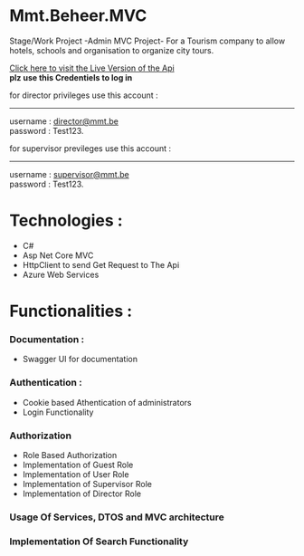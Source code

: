 # Mmt.Beheer.MVC
 Stage/Work Project -Admin MVC Project- For a Tourism company to allow hotels, schools and organisation to organize city tours.
  
<a href="https://mmt-beheer-mvc.azurewebsites.net/" target="_blank">Click here to visit the Live Version of the Api</a> 
</br><b>plz use this Credentiels to log in </b></br>

for director privileges use this account :<hr>
  username : director@mmt.be</br>
  password : Test123.</br>

for supervisor previleges use this account : <hr>
  username : supervisor@mmt.be</br>
  password : Test123.</br>
  
<h1>Technologies : </h1>
<ul>
  <li>C#</li>
  <li>Asp Net Core MVC</li>
  <li>HttpClient to send Get Request to The Api</li>
  <li>Azure Web Services</li>
</ul>

<h1>Functionalities : </h1>

<h3>Documentation : </h3>
<ul>
  <li>Swagger UI for documentation</li>
</ul>

<h3>Authentication : </h3>
    <ul>
      <li>Cookie based Athentication of administrators</li>
      <li>Login Functionality</li>
    </ul>
    
<h3>Authorization</h3>
  <ul>
    <li>Role Based Authorization</li>
    <li>Implementation of Guest Role</li>
    <li>Implementation of User Role</li>
    <li>Implementation of Supervisor Role</li>
    <li>Implementation of Director Role</li>
  </ul>
  
<h3>Usage Of Services, DTOS and MVC architecture</h3>

<h3>Implementation Of Search Functionality</h3>


